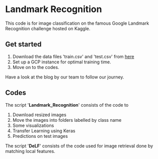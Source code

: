 # Landmark Recognition
This code is for image classification on the famous Google Landmark Recognition challenge hosted on Kaggle.

## Get started
1. Download the data files 'train.csv' and 'test.csv' from [here](https://www.kaggle.com/google/google-landmarks-dataset)
2. Set up a GCP instance for optimal training time.
3. Move on to the codes.

Have a look at the blog by our team to follow our journey. 

## Codes
The script '**Landmark_Recognition**' consists of the code to
1. Download resized images
2. Move the images into folders labelled by class name
3. Some visualizations
4. Transfer Learning using Keras
5. Predictions on test images

The script '**DeLF**' consists of the code used for image retrieval done by matching local features.




